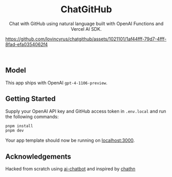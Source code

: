 <h1 align="center">ChatGitHub</h1>

<p align="center">
  Chat with GitHub using natural language built with OpenAI Functions and Vercel AI SDK.
</p>

https://github.com/lovincyrus/chatgithub/assets/1021101/1af44fff-79d7-4fff-8fad-efa0354062f4

<br/>

## Model

This app ships with OpenAI `gpt-4-1106-preview`.

## Getting Started

Supply your OpenAI API key and GitHub access token in `.env.local` and run the following commands:

```bash
pnpm install
pnpm dev
```

Your app template should now be running on [localhost:3000](http://localhost:3000/).

## Acknowledgements

Hacked from scratch using [ai-chatbot](https://github.com/vercel-labs/ai-chatbot) and inspired by [chathn](https://github.com/steven-tey/chathn)
